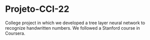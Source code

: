 # Projeto-CCI-22

College project in which we developed a tree layer neural network to recognize handwritten numbers.
We followed a Stanford course in Coursera.
